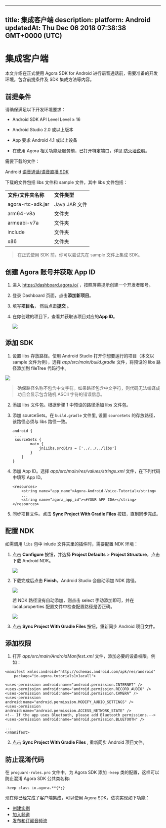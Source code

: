 
---
title: 集成客户端
description: 
platform: Android
updatedAt: Thu Dec 06 2018 07:38:38 GMT+0000 (UTC)
---
# 集成客户端
本文介绍在正式使用 Agora SDK for Android 进行语音通话前，需要准备的开发环境，包含前提条件及 SDK 集成方法等内容。

## 前提条件

请确保满足以下开发环境要求：

- Android SDK API Level Level ≥ 16

- Android Studio 2.0 或以上版本

- App 要求 Android 4.1 或以上设备

- 在使用 Agora 相关功能及服务前，已打开特定端口，详见 [防火墙说明](../../cn/Agora%20Platform/firewall.md)。

需要下载的文件：

Android [语音通话/语音直播 SDK](https://docs.agora.io/cn/Agora%20Platform/downloads)

下载的文件包括 libs 文件和 sample 文件，其中 libs 文件包括：

<table>
<colgroup>
<col/>
<col/>
</colgroup>
<tbody>
<tr><td><strong>文件/文件夹名称</strong></td>
<td><strong>文件类型</strong></td>
</tr>
<tr><td>agora-rtc-sdk.jar</td>
<td>Java JAR 文件</td>
</tr>
<tr><td>arm64-v8a</td>
<td>文件夹</td>
</tr>
<tr><td>armeabi-v7a</td>
<td>文件夹</td>
</tr>
<tr><td>include</td>
<td>文件夹</td>
</tr>
<tr><td>x86</td>
<td>文件夹</td>
</tr>
</tbody>
</table>


> 在正式使用 SDK 前，你可以尝试先在 sample 文件上集成 SDK。



## 创建 Agora 账号并获取 App ID

1. 进入 https://dashboard.agora.io/ ，按照屏幕提示创建一个开发者账号。

2. 登录 Dashboard 页面，点击**添加新项目**。

3. 填写**项目名**， 然后点击**提交** 。

4. 在你创建的项目下，查看并获取该项目对应的**App ID**。
   
	 ![](https://web-cdn.agora.io/docs-files/1543308678009)
	 
## 添加 SDK

1. 设置 libs 存放路径。使用 Android Studio 打开你想要运行的项目（本文以 sample 文件为例），选择 *app/src/main/build.gradle* 文件，将预设的 libs 路径添加到 fileTree 代码行中。

  ![](https://web-cdn.agora.io/docs-files/1543305505192)

> 确保路径名称不包含中文字符。如果路径包含中文字符，则代码无法编译成功且会显示包含随机 ASCII 字符的错误信息。

2. 添加 libs 文件包。根据步骤 1 中预设的路径添加 libs 文件包。

3. 添加 sourceSets。在 `build.gradle` 文件里, 设置 `sourceSets` 的存放路径，该路径必须与 libs 路径一致。

   ```
   android {
    ...
    sourceSets {
           main {
               jniLibs.srcDirs = ['../../../libs']
           }
       }
   }
   ```

4. 添加 App ID。选择 *app/src/main/res/values/strings.xml* 文件，在下列代码中填写 App ID。

   ```
   <resources>
       <string name="app_name">Agora-Android-Voice-Tutorial</string>
       ...
       <string name="agora_app_id"><#YOUR APP ID#></string>
   </resources>
   ```

5. 同步项目文件。点击 **Sync Project With Gradle Files** 按钮，直到同步完成。


## 配置 NDK

如需调用 `libs` 包中 inlude 文件夹里的插件时，需要配置 NDK 环境：

1. 点击 **Configure** 按钮，并选择 **Project Defaults** \> **Project Structure**，点击下载 Android NDK。

	 ![](https://web-cdn.agora.io/docs-files/1543307382646)
	
2. 下载完成后点击 **Finish**，Android Studio 会自动添加 NDK 路径。

	![](https://web-cdn.agora.io/docs-files/1543307802875)
	
	若 NDK 路径没有自动添加，则点击 select 手动添加即可，并在 local.properties 配置文件中检查配置路径是否正确。
	
	![](https://web-cdn.agora.io/docs-files/1543308080068)
	
3. 点击 **Sync Project With Gradle Files** 按钮，重新同步 Android 项目文件。
   

## 添加权限

1. 打开 *app/src/main/AndroidManifest.xml* 文件，添加必要的设备权限。例如：

  ```
  <manifest xmlns:android="http://schemas.android.com/apk/res/android"
      package="io.agora.tutorials1v1acall">
      
  <uses-permission android:name="android.permission.INTERNET" />
  <uses-permission android:name="android.permission.RECORD_AUDIO" />
  <uses-permission android:name="android.permission.CAMERA" />
  <uses-permission android:name="android.permission.MODIFY_AUDIO_SETTINGS" />
  <uses-permission android:name="android.permission.ACCESS_NETWORK_STATE" />
  <!-- If the app uses Bluetooth, please add Bluetooth permissions.-->
  <uses-permission android:name="android.permission.BLUETOOTH" />
  
  ...
  </manifest>
  ```

2. 点击 **Sync Project With Gradle Files** , 重新同步 Android 项目文件。

## 防止混淆代码

在 `proguard-rules.pro` 文件中，为 Agora SDK 添加 `-keep` 类的配置，这样可以防止混淆 Agora SDK 公共类名称:

```
-keep class io.agora.**{*;}
```

现在你已经完成了客户端集成，可以使用 Agora SDK，依次实现如下功能：
* [创建实例](../../cn/Voice/initialize_android.md)
* [加入频道](../../cn/Voice/join_communication_android.md)
* [发布和订阅音频流](../../cn/Voice/publish_android_audio.md)
